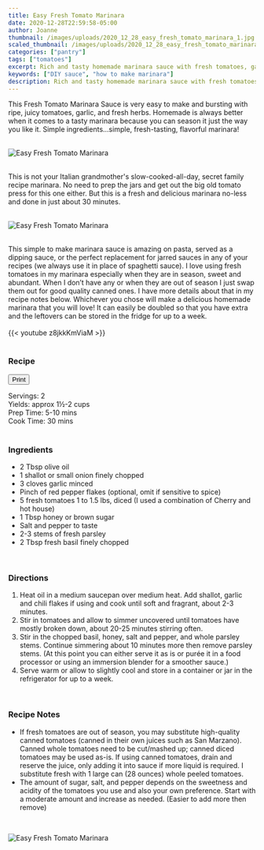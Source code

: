 ```yaml
---
title: Easy Fresh Tomato Marinara
date: 2020-12-28T22:59:58-05:00
author: Joanne
thumbnail: /images/uploads/2020_12_28_easy_fresh_tomato_marinara_1.jpg
scaled_thumbnail: /images/uploads/2020_12_28_easy_fresh_tomato_marinara_0.jpg
categories: ["pantry"]
tags: ["tomatoes"]
excerpt: Rich and tasty homemade marinara sauce with fresh tomatoes, garlic, and herbs
keywords: ["DIY sauce", "how to make marinara"]
description: Rich and tasty homemade marinara sauce with fresh tomatoes, garlic, and herbs
---
```

<span class="blog-text">

This Fresh Tomato Marinara Sauce is very easy to make and bursting with ripe, juicy tomatoes, garlic, and fresh herbs. Homemade is always better when it comes to a tasty marinara because you can season it just the way you like it. Simple ingredients...simple, fresh-tasting, flavorful marinara!
</br>
</br>

![Easy Fresh Tomato Marinara](/images/uploads/2020_12_28_easy_fresh_tomato_marinara_2.jpg)
</br>
</br>

This is not your Italian grandmother's slow-cooked-all-day, secret family recipe marinara. No need to prep the jars and get out the big old tomato press for this one either. But this is a fresh and delicious marinara no-less and done in just about 30 minutes. 
</br>
</br>

![Easy Fresh Tomato Marinara](/images/uploads/2020_12_28_easy_fresh_tomato_marinara_3.jpg)
</br>
</br>

This simple to make marinara sauce is amazing on pasta, served as a dipping sauce, or the perfect replacement for jarred sauces in any of your recipes (we always use it in place of spaghetti sauce). I love using fresh tomatoes in my marinara especially when they are in season, sweet and abundant. When I don’t have any or when they are out of season I just swap them out for good quality canned ones. I have more details about that in my recipe notes below. Whichever you chose will make a delicious homemade marinara that you will love! It can easily be doubled so that you have extra and the leftovers can be stored in the fridge for up to a week. 
</br>
</br>
{{< youtube z8jkkKmViaM >}}
</br>
</br>
</span>

### Recipe
<div print_button><form>
<input type="button" value="Print" class="btn__print" onClick="window.print()">
</form></div>

<div>Servings: <span itemprop="recipeYield">2</div>
<div>Yields: approx 1½-2 cups </div>
<div>Prep Time: <meta itemprop="prepTime" content="PT10M">5-10 mins</div>
<div>Cook Time: <meta itemprop="cookTime" content="PT30M">30 mins</div>
</br>

### Ingredients
* <span itemprop="recipeIngredient">2 Tbsp olive oil</span>
* <span itemprop="recipeIngredient">1 shallot or small onion finely chopped</span>
* <span itemprop="recipeIngredient">3 cloves garlic minced</span>
* <span itemprop="recipeIngredient">Pinch of red pepper flakes (optional, omit if sensitive to spice)</span>
* <span itemprop="recipeIngredient">5 fresh tomatoes 1 to 1.5 lbs, diced (I used a combination of Cherry and hot house) </span>
* <span itemprop="recipeIngredient">1 Tbsp honey or brown sugar</span>
* <span itemprop="recipeIngredient">Salt and pepper to taste </span>
* <span itemprop="recipeIngredient">2-3 stems of fresh parsley</span>
* <span itemprop="recipeIngredient">2 Tbsp fresh basil finely chopped</span>
</br>

### Directions
1. Heat oil in a medium saucepan over medium heat. Add shallot, garlic and chili flakes if using and cook until soft and fragrant, about 2-3 minutes. 
2. Stir in tomatoes and allow to simmer uncovered until tomatoes have mostly broken down, about 20-25 minutes stirring often. 
3. Stir in the chopped basil, honey, salt and pepper, and whole parsley stems. Continue simmering about 10 minutes more then remove parsley stems. (At this point you can either serve it as is or purée it in a food processor or using an immersion blender for a smoother sauce.) 
4. Serve warm or allow to slightly cool and store in a container or jar in the refrigerator for up to a week.
</br>

### Recipe Notes
* If fresh tomatoes are out of season, you may substitute high-quality canned tomatoes (canned in their own juices such as San Marzano). Canned whole tomatoes need to be cut/mashed up; canned diced tomatoes may be used as-is. If using canned tomatoes, drain and reserve the juice, only adding it into sauce if more liquid is required. I substitute fresh with 1 large can (28 ounces) whole peeled tomatoes. 
* The amount of sugar, salt, and pepper depends on the sweetness and acidity of the tomatoes you use and also your own preference. Start with a moderate amount and increase as needed. (Easier to add more then remove)

</br>

![Easy Fresh Tomato Marinara](/images/uploads/2020_12_28_easy_fresh_tomato_marinara_4.jpg)
